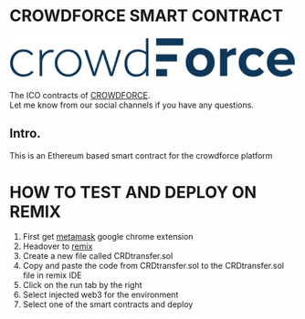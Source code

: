 # CROWDFORCE SMART CONTRACT
[![CROWDFORCE](mobile_logo_dark.svg "CROWDFORCE")](http://crowdforce.io)


The ICO contracts of [CROWDFORCE](http://crowdforce.io).  
Let me know from our social channels if you have any questions.  


## Intro.
This is an Ethereum based smart contract for the crowdforce platform

# HOW TO TEST AND DEPLOY ON REMIX
1. First get [metamask](https://metamask.io/) google chrome extension
2. Headover to [remix](https://remix.ethereum.org)
3. Create a new file called CRDtransfer.sol
4. Copy and paste the code from CRDtransfer.sol to the CRDtransfer.sol file in remix IDE
5. Click on the run tab by the right
6. Select injected web3 for the environment
7. Select one of the smart contracts and deploy
